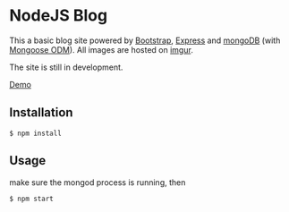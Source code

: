 # NodeJS Blog
This a basic blog site powered by [Bootstrap](https://getbootstrap.com), [Express](https://expressjs.com) and [mongoDB](https://www.mongodb.com) (with [Mongoose ODM](http://mongoosejs.com)). All images are hosted on [imgur](https://imgur.com).  

The site is still in development.   

[Demo](https://my-nodejs-blog.herokuapp.com)  

## Installation
```
$ npm install
```
## Usage
make sure the mongod process is running, then
```
$ npm start
```
